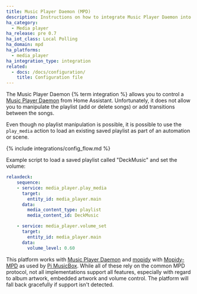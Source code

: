 ```yaml
---
title: Music Player Daemon (MPD)
description: Instructions on how to integrate Music Player Daemon into Home Assistant.
ha_category:
  - Media player
ha_release: pre 0.7
ha_iot_class: Local Polling
ha_domain: mpd
ha_platforms:
  - media_player
ha_integration_type: integration
related:
  - docs: /docs/configuration/
    title: Configuration file
---
```


The Music Player Daemon {% term integration %} allows you to control a [Music Player Daemon](https://www.musicpd.org/) from Home Assistant. Unfortunately, it does not allow you to manipulate the playlist (add or delete songs) or add transitions between the songs.

Even though no playlist manipulation is possible, it is possible to use the `play_media` action to load an existing saved playlist as part of an automation or scene.

{% include integrations/config_flow.md %}

Example script to load a saved playlist called "DeckMusic" and set the volume:

```yaml
relaxdeck:
    sequence:
    - service: media_player.play_media
      target:
        entity_id: media_player.main
      data:
        media_content_type: playlist
        media_content_id: DeckMusic

    - service: media_player.volume_set
      target:
        entity_id: media_player.main
      data:
        volume_level: 0.60
```

This platform works with [Music Player Daemon](https://www.musicpd.org/) and [mopidy](https://www.mopidy.com/) with [Mopidy-MPD](https://mopidy.com/ext/mpd/) as used by [Pi MusicBox](https://www.pimusicbox.com/). While all of these rely on the common MPD protocol, not all implementations support all features, especially with regard to album artwork, embedded artwork and volume control. The platform will fall back gracefully if support isn't detected.
